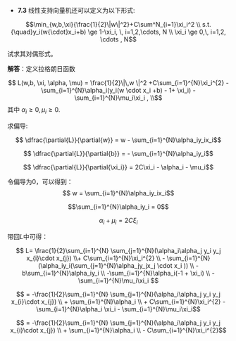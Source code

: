 - **7.3** 线性支持向量机还可以定义为以下形式:

$$\min_{w,b,\xi}{\frac{1}{2}\|w\|^2}+C\sum^N_{i=1}\xi_i^2 \\ s.t.{\quad}y_i(w{\cdot}x_i+b) \ge 1-\xi_i, \, i=1,2,\cdots, N \\ \xi_i \ge 0,\, i=1,2, \cdots , N​$$

试求其对偶形式。

**解答**：定义拉格朗日函数

$$ L(w,b, \xi, \alpha, \mu) = \frac{1}{2}\|\,w \|^2  +C\sum_{i=1}^{N}\xi_i^{2} - \sum_{i=1}^{N}\alpha_i(y_i(w \cdot x_i +b) - 1+ \xi_i) - \sum_{i=1}^{N}\mu_i\xi_i , \\$$ 其中 $\alpha_i \ge 0, \mu_i \ge 0$.

求偏导:

$$ \dfrac{\partial{L}}{\partial{w}} = w - \sum_{i=1}^{N}\alpha_iy_ix_i$$ 

$$ \dfrac{\partial{L}}{\partial{b}} = - \sum_{i=1}^{N}\alpha_iy_i​$$

$$ \dfrac{\partial{L}}{\partial{\xi_i}} = 2C\xi_i - \alpha_i - \mu_i$$  

令偏导为0，可以得到：
$$ w = \sum_{i=1}^{N}\alpha_iy_ix_i$$ 

$$\sum_{i=1}^{N}\alpha_iy_i = 0$$

$$ \alpha_i + \mu_i = 2C\xi_i$$

带回$L​$中可得：

$$ L= \frac{1}{2}\sum_{i=1}^{N} \sum_{j=1}^{N}(\alpha_i\alpha_j y_i y_j x_{i}\cdot x_{j}) \\+ C\sum_{i=1}^{N}\xi_i^{2} \\ - \sum_{i=1}^{N}(\alpha_iy_i(\sum_{j=1}^{N}\alpha_jy_jx_j \cdot x_i ))  \\ - b\sum_{i=1}^{N}\alpha_iy_i  \\ -\sum_{i=1}^{N}\alpha_i(-1 + \xi_i) \\ - \sum_{i=1}^{N}\mu_i\xi_i ​$$ 

$$ = -\frac{1}{2}\sum_{i=1}^{N} \sum_{j=1}^{N}(\alpha_i\alpha_j y_i y_j x_{i}\cdot x_{j})  \\ + \sum_{i=1}^{N}\alpha_i \\ + C\sum_{i=1}^{N}\xi_i^{2} -\sum_{i=1}^{N}\alpha_i \xi_i  - \sum_{i=1}^{N}\mu_i\xi_i​$$

$$ = -\frac{1}{2}\sum_{i=1}^{N} \sum_{j=1}^{N}(\alpha_i\alpha_j y_i y_j x_{i}\cdot x_{j})  \\ + \sum_{i=1}^{N}\alpha_i \\ - C\sum_{i=1}^{N}\xi_i^{2}​$$